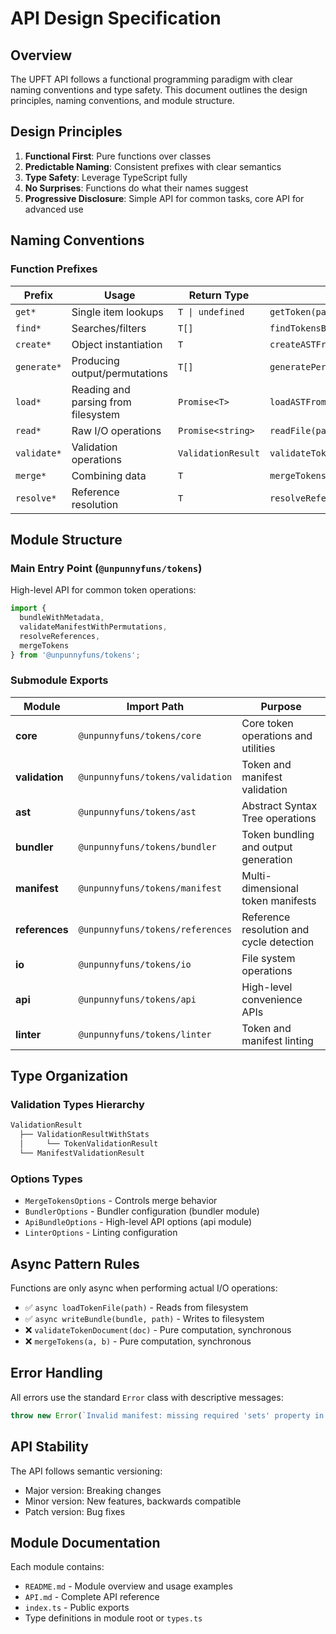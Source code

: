 # API Design Specification

## Overview

The UPFT API follows a functional programming paradigm with clear naming conventions and type safety. This document outlines the design principles, naming conventions, and module structure.

## Design Principles

1. **Functional First**: Pure functions over classes
2. **Predictable Naming**: Consistent prefixes with clear semantics
3. **Type Safety**: Leverage TypeScript fully
4. **No Surprises**: Functions do what their names suggest
5. **Progressive Disclosure**: Simple API for common tasks, core API for advanced use

## Naming Conventions

### Function Prefixes

| Prefix | Usage | Return Type | Example |
|--------|-------|-------------|---------|
| `get*` | Single item lookups | `T \| undefined` | `getToken(path)` |
| `find*` | Searches/filters | `T[]` | `findTokensByType(type)` |
| `create*` | Object instantiation | `T` | `createASTFromDocument(doc)` |
| `generate*` | Producing output/permutations | `T[]` | `generatePermutations(manifest)` |
| `load*` | Reading and parsing from filesystem | `Promise<T>` | `loadASTFromFileSystem(path)` |
| `read*` | Raw I/O operations | `Promise<string>` | `readFile(path)` |
| `validate*` | Validation operations | `ValidationResult` | `validateTokenDocument(doc)` |
| `merge*` | Combining data | `T` | `mergeTokens(a, b)` |
| `resolve*` | Reference resolution | `T` | `resolveReferences(doc)` |

## Module Structure

### Main Entry Point (`@unpunnyfuns/tokens`)

High-level API for common token operations:

```typescript
import { 
  bundleWithMetadata,
  validateManifestWithPermutations,
  resolveReferences,
  mergeTokens 
} from '@unpunnyfuns/tokens';
```

### Submodule Exports

| Module | Import Path | Purpose |
|--------|------------|---------|
| **core** | `@unpunnyfuns/tokens/core` | Core token operations and utilities |
| **validation** | `@unpunnyfuns/tokens/validation` | Token and manifest validation |
| **ast** | `@unpunnyfuns/tokens/ast` | Abstract Syntax Tree operations |
| **bundler** | `@unpunnyfuns/tokens/bundler` | Token bundling and output generation |
| **manifest** | `@unpunnyfuns/tokens/manifest` | Multi-dimensional token manifests |
| **references** | `@unpunnyfuns/tokens/references` | Reference resolution and cycle detection |
| **io** | `@unpunnyfuns/tokens/io` | File system operations |
| **api** | `@unpunnyfuns/tokens/api` | High-level convenience APIs |
| **linter** | `@unpunnyfuns/tokens/linter` | Token and manifest linting |

## Type Organization

### Validation Types Hierarchy

```typescript
ValidationResult
  ├── ValidationResultWithStats
  │     └── TokenValidationResult
  └── ManifestValidationResult
```

### Options Types

- `MergeTokensOptions` - Controls merge behavior
- `BundlerOptions` - Bundler configuration (bundler module)
- `ApiBundleOptions` - High-level API options (api module)
- `LinterOptions` - Linting configuration

## Async Pattern Rules

Functions are only async when performing actual I/O operations:

- ✅ `async loadTokenFile(path)` - Reads from filesystem
- ✅ `async writeBundle(bundle, path)` - Writes to filesystem
- ❌ `validateTokenDocument(doc)` - Pure computation, synchronous
- ❌ `mergeTokens(a, b)` - Pure computation, synchronous

## Error Handling

All errors use the standard `Error` class with descriptive messages:

```typescript
throw new Error(`Invalid manifest: missing required 'sets' property in ${filePath}`);
```

## API Stability

The API follows semantic versioning:
- Major version: Breaking changes
- Minor version: New features, backwards compatible
- Patch version: Bug fixes

## Module Documentation

Each module contains:
- `README.md` - Module overview and usage examples
- `API.md` - Complete API reference
- `index.ts` - Public exports
- Type definitions in module root or `types.ts`